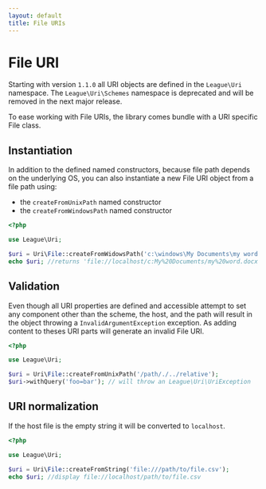```yaml
---
layout: default
title: File URIs
---
```


# File URI

<p class="message-warning">Starting with version <code>1.1.0</code> all URI objects are defined in the <code>League\Uri</code> namespace. The <code>League\Uri\Schemes</code> namespace is deprecated and will be removed in the next major release.</p>

To ease working with File URIs, the library comes bundle with a URI specific File class.

## Instantiation

In addition to the defined named constructors, because file path depends on the underlying OS, you can also instantiate a new File URI object from a file path using:

- the `createFromUnixPath` named constructor
- the `createFromWindowsPath` named constructor

~~~php
<?php

use League\Uri;

$uri = Uri\File::createFromWidowsPath('c:\windows\My Documents\my word.docx');
echo $uri; //returns 'file://localhost/c:My%20Documents/my%20word.docx'
~~~

## Validation

Even though all URI properties are defined and accessible attempt to set any component other than the scheme, the host, and the path will result in the object throwing a `InvalidArgumentException` exception. As adding content to theses URI parts will generate an invalid File URI.

~~~php
<?php

use League\Uri;

$uri = Uri\File::createFromUnixPath('/path/./../relative');
$uri->withQuery('foo=bar'); // will throw an League\Uri\UriException
~~~

## URI normalization

If the host file is the empty string it will be converted to `localhost`.

~~~php
<?php

use League\Uri;

$uri = Uri\File::createFromString('file:///path/to/file.csv');
echo $uri; //display file://localhost/path/to/file.csv
~~~
